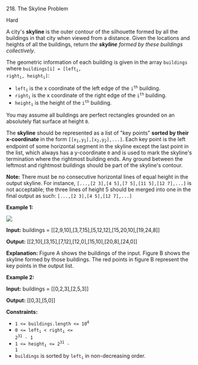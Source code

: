 218\. The Skyline Problem

Hard

A city's **skyline** is the outer contour of the silhouette formed by all the buildings in that city when viewed from a distance. Given the locations and heights of all the buildings, return _the **skyline** formed by these buildings collectively_.

The geometric information of each building is given in the array `buildings` where <code>buildings[i] = [left<sub>i</sub>, right<sub>i</sub>, height<sub>i</sub>]</code>:

*   <code>left<sub>i</sub></code> is the x coordinate of the left edge of the <code>i<sup>th</sup></code> building.
*   <code>right<sub>i</sub></code> is the x coordinate of the right edge of the <code>i<sup>th</sup></code> building.
*   <code>height<sub>i</sub></code> is the height of the <code>i<sup>th</sup></code> building.

You may assume all buildings are perfect rectangles grounded on an absolutely flat surface at height `0`.

The **skyline** should be represented as a list of "key points" **sorted by their x-coordinate** in the form <code>[[x<sub>1</sub>,y<sub>1</sub>],[x<sub>2</sub>,y<sub>2</sub>],...]</code>. Each key point is the left endpoint of some horizontal segment in the skyline except the last point in the list, which always has a y-coordinate `0` and is used to mark the skyline's termination where the rightmost building ends. Any ground between the leftmost and rightmost buildings should be part of the skyline's contour.

**Note:** There must be no consecutive horizontal lines of equal height in the output skyline. For instance, `[...,[2 3],[4 5],[7 5],[11 5],[12 7],...]` is not acceptable; the three lines of height 5 should be merged into one in the final output as such: `[...,[2 3],[4 5],[12 7],...]`

**Example 1:**

![](https://assets.leetcode.com/uploads/2020/12/01/merged.jpg)

**Input:** buildings = \[\[2,9,10\],\[3,7,15\],\[5,12,12\],\[15,20,10\],\[19,24,8\]\]

**Output:** \[\[2,10\],\[3,15\],\[7,12\],\[12,0\],\[15,10\],\[20,8\],\[24,0\]\]

**Explanation:** Figure A shows the buildings of the input. Figure B shows the skyline formed by those buildings. The red points in figure B represent the key points in the output list. 

**Example 2:**

**Input:** buildings = \[\[0,2,3\],\[2,5,3\]\]

**Output:** \[\[0,3\],\[5,0\]\] 

**Constraints:**

*   <code>1 <= buildings.length <= 10<sup>4</sup></code>
*   <code>0 <= left<sub>i</sub> < right<sub>i</sub> <= 2<sup>31</sup> - 1</code>
*   <code>1 <= height<sub>i</sub> <= 2<sup>31</sup> - 1</code>
*   `buildings` is sorted by <code>left<sub>i</sub></code> in non-decreasing order.